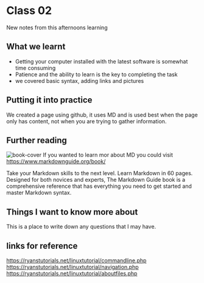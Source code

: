 # Class 02
New notes from this afternoons learning
## What we learnt
* Getting your computer installed with the latest software is somewhat time consuming
* Patience and the ability to learn is the key to completing the task
* we covered basic syntax, adding links and pictures  

## Putting it into practice
We created a page using github, it uses MD and is used best when the page only has content, not when you are trying to gather information.

## Further reading
![book-cover](https://user-images.githubusercontent.com/122787650/212730970-f850c698-1092-4123-9cab-dce2759c3373.jpg)
If you wanted to learn mor about MD you could visit <https://www.markdownguide.org/book/>

Take your Markdown skills to the next level.
Learn Markdown in 60 pages. Designed for both novices and experts, The Markdown Guide book is a comprehensive reference that has everything you need to get started and master Markdown syntax.

## Things I want to know more about
This is a place to write down any questions that I may have.

## links for reference

<https://ryanstutorials.net/linuxtutorial/commandline.php><br>
<https://ryanstutorials.net/linuxtutorial/navigation.php><br>
https://ryanstutorials.net/linuxtutorial/aboutfiles.php
